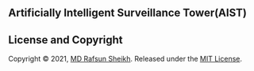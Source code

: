 






## Artificially Intelligent Surveillance Tower(AIST)

## License and Copyright

Copyright © 2021, [MD Rafsun Sheikh](https://github.com/rafsunsheikh).
Released under the [MIT License](LICENSE).
